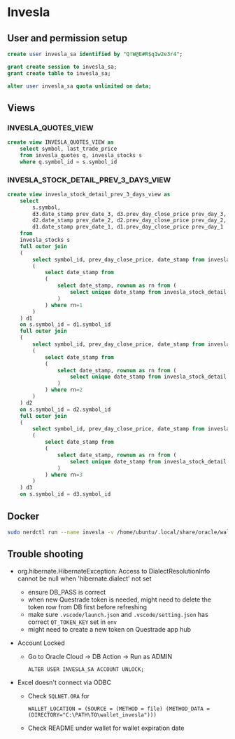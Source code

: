 # Invesla

## User and permission setup

```SQL
create user invesla_sa identified by "Q!W@E#R$q1w2e3r4";

grant create session to invesla_sa;
grant create table to invesla_sa;

alter user invesla_sa quota unlimited on data;
```

## Views

### INVESLA_QUOTES_VIEW

```SQL
create view INVESLA_QUOTES_VIEW as
    select symbol, last_trade_price
    from invesla_quotes q, invesla_stocks s
    where q.symbol_id = s.symbol_id
```

### INVESLA_STOCK_DETAIL_PREV_3_DAYS_VIEW

```SQL
create view invesla_stock_detail_prev_3_days_view as
    select
        s.symbol,
        d3.date_stamp prev_date_3, d3.prev_day_close_price prev_day_3, 
        d2.date_stamp prev_date_2, d2.prev_day_close_price prev_day_2, 
        d1.date_stamp prev_date_1, d1.prev_day_close_price prev_day_1
    from
    invesla_stocks s
    full outer join
    (
        select symbol_id, prev_day_close_price, date_stamp from invesla_stock_detail where date_stamp in
        (
            select date_stamp from
            (
                select date_stamp, rownum as rn from (
                    select unique date_stamp from invesla_stock_detail order by date_stamp desc fetch first 3 rows only
                )
            ) where rn=1
        )
    ) d1
    on s.symbol_id = d1.symbol_id
    full outer join
    (
        select symbol_id, prev_day_close_price, date_stamp from invesla_stock_detail where date_stamp in
        (
            select date_stamp from
            (
                select date_stamp, rownum as rn from (
                    select unique date_stamp from invesla_stock_detail order by date_stamp desc fetch first 3 rows only
                )
            ) where rn=2
        )
    ) d2
    on s.symbol_id = d2.symbol_id
    full outer join
    (
        select symbol_id, prev_day_close_price, date_stamp from invesla_stock_detail where date_stamp in
        (
            select date_stamp from
            (
                select date_stamp, rownum as rn from (
                    select unique date_stamp from invesla_stock_detail order by date_stamp desc fetch first 3 rows only
                )
            ) where rn=3
        )
    ) d3
    on s.symbol_id = d3.symbol_id
```

## Docker

```bash
sudo nerdctl run --name invesla -v /home/ubuntu/.local/share/oracle/wallet_invesla:/app/wallet -e DB_PASS='<password>' -e QT_TOKEN_KEY=<refresh token> -e ORACLE_DB_WALLET_PATH=/app/wallet --restart=always --log-opt max-size=1m -d ghcr.io/tigerinus/invesla:<version>
```

## Trouble shooting

- org.hibernate.HibernateException: Access to DialectResolutionInfo cannot be null when 'hibernate.dialect' not set

  - ensure DB_PASS is correct
  - when new Questrade token is needed, might need to delete the token row from DB first before refreshing
  - make sure `.vscode/launch.json` and `.vscode/setting.json` has correct `QT_TOKEN_KEY` set in `env`
  - might need to create a new token on Questrade app hub

- Account Locked

  - Go to Oracle Cloud -> DB Action -> Run as ADMIN
  
    ```
    ALTER USER INVESLA_SA ACCOUNT UNLOCK;
    ```

- Excel doesn't connect via ODBC

  - Check `SQLNET.ORA` for
  
    ```
    WALLET_LOCATION = (SOURCE = (METHOD = file) (METHOD_DATA = (DIRECTORY="C:\PATH\TO\wallet_invesla")))
    ```
    
  - Check README under wallet for wallet expiration date

